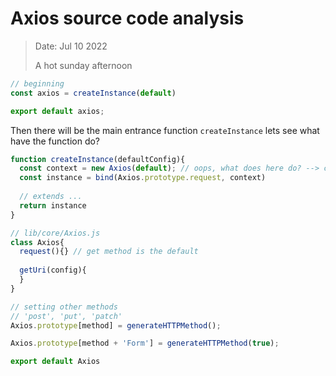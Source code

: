 # Axios source code analysis
> Date: Jul 10 2022
> 
> A hot sunday afternoon


```js
// beginning
const axios = createInstance(default)

export default axios;

```

Then there will be the main entrance function `createInstance` lets see what have the function do?
```js
function createInstance(defaultConfig){
  const context = new Axios(default); // oops, what does here do? --> core/Axios
  const instance = bind(Axios.prototype.request, context)
  
  // extends ...
  return instance
}

// lib/core/Axios.js
class Axios{
  request(){} // get method is the default
  
  getUri(config){
  }
}

// setting other methods
// 'post', 'put', 'patch'
Axios.prototype[method] = generateHTTPMethod();

Axios.prototype[method + 'Form'] = generateHTTPMethod(true);

export default Axios
```
